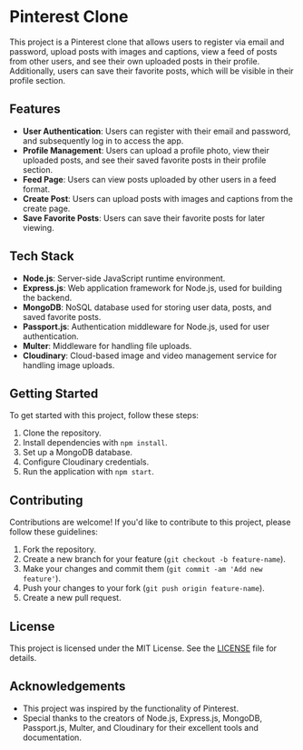 # Pinterest Clone

This project is a Pinterest clone that allows users to register via email and password, upload posts with images and captions, view a feed of posts from other users, and see their own uploaded posts in their profile. Additionally, users can save their favorite posts, which will be visible in their profile section.

## Features

- **User Authentication**: Users can register with their email and password, and subsequently log in to access the app.
- **Profile Management**: Users can upload a profile photo, view their uploaded posts, and see their saved favorite posts in their profile section.
- **Feed Page**: Users can view posts uploaded by other users in a feed format.
- **Create Post**: Users can upload posts with images and captions from the create page.
- **Save Favorite Posts**: Users can save their favorite posts for later viewing.

## Tech Stack

- **Node.js**: Server-side JavaScript runtime environment.
- **Express.js**: Web application framework for Node.js, used for building the backend.
- **MongoDB**: NoSQL database used for storing user data, posts, and saved favorite posts.
- **Passport.js**: Authentication middleware for Node.js, used for user authentication.
- **Multer**: Middleware for handling file uploads.
- **Cloudinary**: Cloud-based image and video management service for handling image uploads.

## Getting Started

To get started with this project, follow these steps:

1. Clone the repository.
2. Install dependencies with `npm install`.
3. Set up a MongoDB database.
4. Configure Cloudinary credentials.
5. Run the application with `npm start`.

## Contributing

Contributions are welcome! If you'd like to contribute to this project, please follow these guidelines:

1. Fork the repository.
2. Create a new branch for your feature (`git checkout -b feature-name`).
3. Make your changes and commit them (`git commit -am 'Add new feature'`).
4. Push your changes to your fork (`git push origin feature-name`).
5. Create a new pull request.

## License

This project is licensed under the MIT License. See the [LICENSE](LICENSE) file for details.

## Acknowledgements

- This project was inspired by the functionality of Pinterest.
- Special thanks to the creators of Node.js, Express.js, MongoDB, Passport.js, Multer, and Cloudinary for their excellent tools and documentation.
